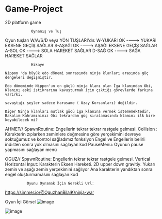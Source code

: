 # Game-Project
2D platform game


                Oynanış ve Tuş
 Oyun tuşları W/A/S/D veya YÖN TUŞLARI'dır.
W-YUKARI OK ----> YUKARI EKSENE GEÇİŞ SAĞLAR
S-AŞAĞI OK ----> AŞAĞI EKSENE GEÇİŞ SAĞLAR
A-SOL OK ----> SOLA HAREKET SAĞLAR
D-SAĞ OK ----> SAĞA HAREKET SAĞLAR


                Hikaye
                
    Nippon 'da büyük edo dönemi sonrasında ninja klanları arasında güç dengeleri değişmiştir. 
    
    Edo döneminde Nippon'un en güçlü ninja klanı olan İga klanından Obi, Klanını eski istikrarına kavuşturmak için çıktığı görevlerde farkına varırki,
    
    savaştığı şeyler sadece Harusame ( Uzay Korsanları) değildir. 
    
    Diğer Ninja klanları mutlak gücü İga klanına vermek istememektedir. Bakalım Kahramınımız Obi tekrardan güç sıralamasında klanını ilk bire koyabilecek mi?



AHMET//
SpawnRoutine: Engellerin tekrar tekrar rastgele gelmesi.
Collision : Karakterin zıplarken zeminlere değmesine göre yerçekimini devreye soktuğumuz ve kontrol sağladımız fonksiyon
Engel ve Engellerin belirli indisten sonra yok olmasını sağlayan kod
PauseMenu: Oyunun pause yapmasını sağlayan menü


OGUZ//
SpawnRoutine: Engellerin tekrar tekrar rastgele gelmesi.
Vertical Horizontal İnput:  Karakterin Eksen Hareketi.
2D upper down gravitiy: Yukarı zemin ve aşağı zemin yerçekimini sağlıyor
Ana karakterin yandıktan sonra engel oluşturmamasını sağlayan kod


              Oyunu Oynamak İçin Gerekli Url:
 https://simmer.io/@OguzhanBilalK/ninja-war
 
 
 Oyun İçi Görsel
 ![image](https://user-images.githubusercontent.com/73184456/204576539-f37a9952-7afd-4484-8632-c468fa9607f3.png)
 
 ![image](https://user-images.githubusercontent.com/73184456/204576715-c9fbd719-8910-4740-b769-c8683838bba7.png)
